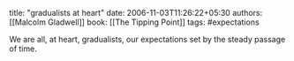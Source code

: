 
title: "gradualists at heart"
date: 2006-11-03T11:26:22+05:30
authors: [[Malcolm Gladwell]]
book: [[The Tipping Point]]
tags: #expectations

We are all, at heart, gradualists, our expectations set by the steady passage of time.
